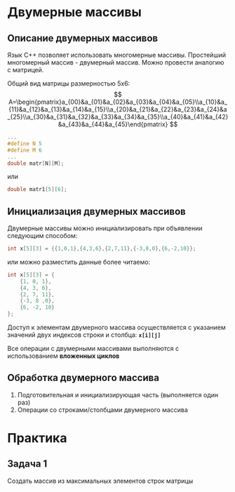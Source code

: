 # Двумерные массивы

## Описание двумерных массивов
Язык C++ позволяет использовать многомерные массивы. Простейший многомерный массив - двумерный массив. Можно провести аналогию с матрицей.

Общий вид матрицы размерностью 5х6:
$$
A=\begin{pmatrix}a_{00}&a_{01}&a_{02}&a_{03}&a_{04}&a_{05}\\a_{10}&a_{11}&a_{12}&a_{13}&a_{14}&a_{15}\\a_{20}&a_{21}&a_{22}&a_{23}&a_{24}&a_{25}\\a_{30}&a_{31}&a_{32}&a_{33}&a_{34}&a_{35}\\a_{40}&a_{41}&a_{42}&a_{43}&a_{44}&a_{45}\end{pmatrix}
$$

```c++
...
#define N 5
#define M 6
...
double matr[N][M];
```
или
```c++
double matr1[5][6];
```
## Инициализация двумерных массивов
Двумерные массивы можно инициализировать при объявлении следующим способом:

```c++
int x[5][3] = {{1,0,1},{4,3,6},{2,7,11},{-3,8,0},{6,-2,10}};
```
или можно разместить данные более читаемо:
```c++
int x[5][3] = {
    {1, 0, 1},
    {4, 3, 6},
    {2, 7, 11},
    {-3, 8 ,0},
    {6, -2, 10}
};
```
Доступ к элементам двумерного массива осуществляется с указанием значений двух индексов строки и столбца: **`x[i][j]`**

Все операции с двумерными массивами выполняются с использованием **вложенных циклов**

## Обработка двумерного массива
1. Подготовительная и инициализирующая часть (выполняется один раз)
2. Операции со строками/столбцами двумерного массива

# Практика
## Задача 1
Создать массив из максимальных элементов строк матрицы
<!--stackedit_data:
eyJoaXN0b3J5IjpbMTcwMTU0MzEyLDMyMDM5NDQzMiwxMTE1OT
EzNDUzLDE3OTU2OTExMzUsOTU3MzYyMTIxXX0=
-->